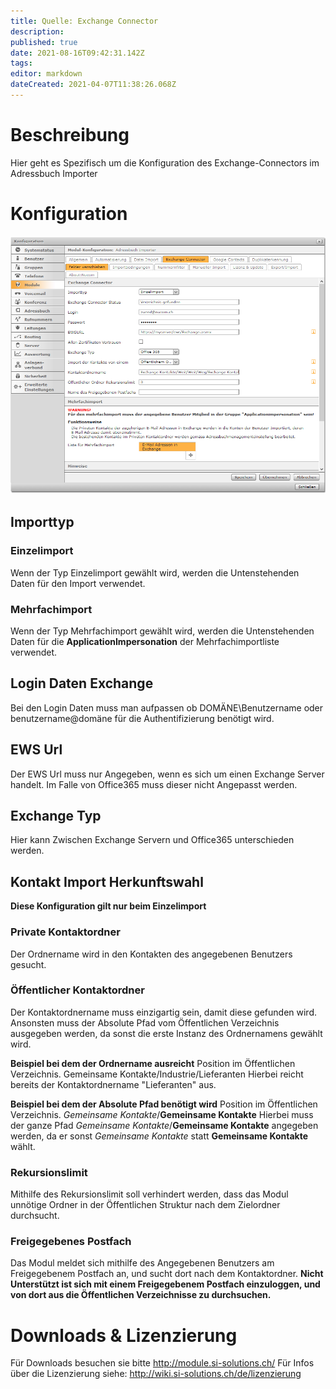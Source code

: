 ```yaml
---
title: Quelle: Exchange Connector
description: 
published: true
date: 2021-08-16T09:42:31.142Z
tags: 
editor: markdown
dateCreated: 2021-04-07T11:38:26.068Z
---
```


# Beschreibung
Hier geht es Spezifisch um die Konfiguration des Exchange-Connectors im Adressbuch Importer
# Konfiguration
![Exchange Connector](/uploads/adressbuch-importer/exchange-connector.png "Exchange Connector")

## Importtyp
### Einzelimport

Wenn der Typ Einzelimport gewählt wird, werden die Untenstehenden Daten für den Import verwendet.

### Mehrfachimport
Wenn der Typ Mehrfachimport gewählt wird, werden die Untenstehenden Daten für die **ApplicationImpersonation** der Mehrfachimportliste verwendet. 

## Login Daten Exchange
Bei den Login Daten muss man aufpassen ob DOMÄNE\Benutzername oder benutzername@domäne für die Authentifizierung benötigt wird.

## EWS Url
Der EWS Url muss nur Angegeben, wenn es sich um einen Exchange Server handelt. Im Falle von Office365 muss dieser nicht Angepasst werden.

## Exchange Typ
Hier kann Zwischen Exchange Servern und Office365 unterschieden werden. 

## Kontakt Import Herkunftswahl

**Diese Konfiguration gilt nur beim Einzelimport**

### Private Kontaktordner
Der Ordnername wird in den Kontakten des angegebenen Benutzers gesucht.

### Öffentlicher Kontaktordner
Der Kontaktordnername muss einzigartig sein, damit diese gefunden wird. Ansonsten muss der Absolute Pfad vom Öffentlichen Verzeichnis ausgegeben werden, da sonst die erste Instanz des Ordnernamens gewählt wird.

**Beispiel bei dem der Ordnername ausreicht**
Position im Öffentlichen Verzeichnis. Gemeinsame Kontakte/Industrie/Lieferanten 
Hierbei reicht bereits der Kontaktordnername "Lieferanten" aus.

**Beispiel bei dem der Absolute Pfad benötigt wird**
Position im Öffentlichen Verzeichnis. *Gemeinsame Kontakte*/**Gemeinsame Kontakte**
Hierbei muss der ganze Pfad *Gemeinsame Kontakte*/**Gemeinsame Kontakte** angegeben werden, da er sonst *Gemeinsame Kontakte* statt **Gemeinsame Kontakte** wählt.

### Rekursionslimit
Mithilfe des Rekursionslimit soll verhindert werden, dass das Modul unnötige Ordner in der Öffentlichen Struktur nach dem Zielordner durchsucht.

### Freigegebenes Postfach
Das Modul meldet sich mithilfe des Angegebenen Benutzers am Freigegebenem Postfach an, und sucht dort nach dem Kontaktordner.
**Nicht Unterstützt ist sich mit einem Freigegebenem Postfach einzuloggen, und von dort aus die Öffentlichen Verzeichnisse zu durchsuchen.**

# Downloads & Lizenzierung
Für Downloads besuchen sie bitte http://module.si-solutions.ch/
Für Infos über die Lizenzierung siehe: http://wiki.si-solutions.ch/de/lizenzierung